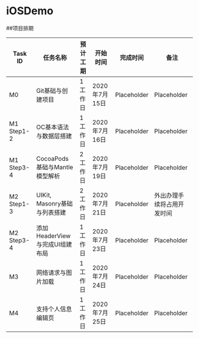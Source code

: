 # iOSDemo 
##项目排期

| Task ID | 任务名称 | 预计工期 | 开始时间 | 完成时间 | 备注 |
| ------------- | ------------- |  ------------- | ------------- | ------------- | ------------- |
| M0 | Git基础与创建项目 | 1 工作日 | 2020年7月15日 | Placeholder | Placeholder |
| M1 Step1-2 | OC基本语法与数据层搭建 | 1 工作日 | 2020年7月16日 | Placeholder | Placeholder |
| M1 Step3-4 | CocoaPods基础与Mantle模型解析 | 2 工作日 | 2020年7月19日 | Placeholder | Placeholder |
| M2 Step1-3 | UIKit, Masonry基础与列表搭建  | 2 工作日 | 2020年7月21日 | Placeholder | 外出办理手续将占用开发时间 |
| M2 Step3-4 | 添加HeaderView与完成UI组建布局 | 1 工作日 | 2020年7月23日 | Placeholder | Placeholder |
| M3 | 网络请求与图片加载 | 1 工作日 | 2020年7月24日 | Placeholder | Placeholder |
| M4 | 支持个人信息编辑页 | 1 工作日 | 2020年7月25日 | Placeholder | Placeholder |

